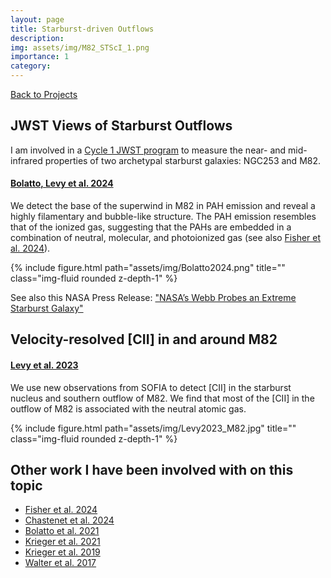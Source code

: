 ```yaml
---
layout: page
title: Starburst-driven Outflows
description:
img: assets/img/M82_STScI_1.png
importance: 1
category:
---
```


<a href="https://rclevy.github.io/projects/" title="Back to Projects" target="_self"><i class="fas fa-arrow-left"></i> Back to Projects</a>

## JWST Views of Starburst Outflows

I am involved in a [Cycle 1 JWST program](https://www.stsci.edu/jwst/phase2-public/1701.pdf) to measure the near- and mid-infrared properties of two archetypal starburst galaxies: NGC253 and M82.

#### [Bolatto, Levy et al. 2024](https://ui.adsabs.harvard.edu/abs/2024ApJ...967...63B/abstract)

We detect the base of the superwind in M82 in PAH emission and reveal a highly filamentary and bubble-like structure. The PAH emission resembles that of the ionized gas, suggesting that the PAHs are embedded in a combination of neutral, molecular, and photoionized gas (see also [Fisher et al. 2024](https://ui.adsabs.harvard.edu/abs/2024arXiv240503686F/abstract)).

<div class="row">
    <div class="col-sm mt-3 mt-md-0">
        {% include figure.html path="assets/img/Bolatto2024.png" title="" class="img-fluid rounded z-depth-1" %}
    </div>
</div>

See also this NASA Press Release: ["NASA’s Webb Probes an Extreme Starburst Galaxy"](https://science.nasa.gov/missions/webb/nasas-webb-probes-an-extreme-starburst-galaxy/)

## Velocity-resolved [CII] in and around M82
#### [Levy et al. 2023](https://ui.adsabs.harvard.edu/abs/2023ApJ...958..109L/abstract)
We use new observations from SOFIA to detect [CII] in the starburst nucleus and southern outflow of M82. We find that most of the [CII] in the outflow of M82 is associated with the neutral atomic gas.

<div class="row">
    <div class="col-sm mt-3 mt-md-0">
        {% include figure.html path="assets/img/Levy2023_M82.jpg" title="" class="img-fluid rounded z-depth-1" %}
    </div>
</div>

## Other work I have been involved with on this topic
- [Fisher et al. 2024](https://ui.adsabs.harvard.edu/abs/2024arXiv240503686F/abstract)
- [Chastenet et al. 2024](https://ui.adsabs.harvard.edu/abs/2024arXiv240808026C/abstract)
- [Bolatto et al. 2021](https://ui.adsabs.harvard.edu/abs/2021ApJ...923...83B/abstract)
- [Krieger et al. 2021](https://ui.adsabs.harvard.edu/abs/2021ApJ...915L...3K/abstract)
- [Krieger et al. 2019](https://ui.adsabs.harvard.edu/abs/2019ApJ...881...43K/abstract)
- [Walter et al. 2017](https://ui.adsabs.harvard.edu/abs/2017ApJ...835..265W/abstract)
